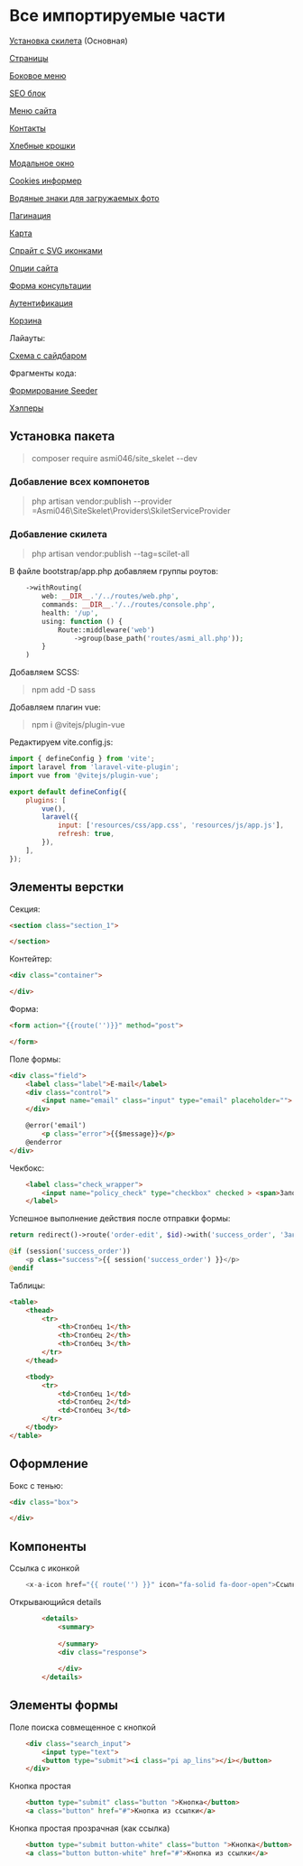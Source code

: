 # Все импортируемые части

[Установка скилета](#установка-пакета) (Основная)

[Страницы](pages.md)

[Боковое меню](side_menu.md)

[SEO блок](seo.md)

[Меню сайта](menu.md)

[Контакты](contacts.md)

[Хлебные крошки](breadcrumbs.md)

[Модальное окно](ModalWindows.md)

[Cookies информер](Cookies.md)

[Водяные знаки для загружаемых фото](water_mark.md)

[Пагинация](pagination_help.md)

[Карта](map.md)

[Спрайт с SVG иконками](icon_sprite.md)

[Опции сайта](site_options.md)

[Форма консультации](consultation_for.md)

[Аутентификация](autontification.md) 

[Корзина](bascet.md)

Лайауты:

[Схема с сайдбаром](sidebar_schem.md)

Фрагменты кода:

[Формирование Seeder](seeder_help.md)

[Хэлперы](helpers.md)


## Установка пакета
>composer require asmi046/site_skelet --dev

### Добавление всех компонетов
>php artisan vendor:publish --provider =Asmi046\SiteSkelet\Providers\SkiletServiceProvider

### Добавление скилета
>php artisan vendor:publish --tag=scilet-all 



В файле bootstrap/app.php добавляем группы роутов:

```php
    ->withRouting(
        web: __DIR__.'/../routes/web.php',
        commands: __DIR__.'/../routes/console.php',
        health: '/up',
        using: function () {
            Route::middleware('web')
                ->group(base_path('routes/asmi_all.php'));
        }
    )
```
Добавляем SCSS:

>npm add -D sass

Добавляем плагин vue:

>npm i @vitejs/plugin-vue

Редактируем vite.config.js:

```JavaScript
import { defineConfig } from 'vite';
import laravel from 'laravel-vite-plugin';
import vue from '@vitejs/plugin-vue';

export default defineConfig({
    plugins: [
        vue(),
        laravel({
            input: ['resources/css/app.css', 'resources/js/app.js'],
            refresh: true,
        }),
    ],
});

```

## Элементы верстки

Секция:
```html
<section class="section_1">

</section>
```


Контейтер:
```html
<div class="container">

</div>
```

Форма:
```html
<form action="{{route('')}}" method="post">

</form>
```

Поле формы:
```html
<div class="field">
    <label class="label">E-mail</label>
    <div class="control">
        <input name="email" class="input" type="email" placeholder="">
    </div>

    @error('email')
        <p class="error">{{$message}}</p>
    @enderror
</div>
```

Чекбокс:
```html
    <label class="check_wrapper">
        <input name="policy_check" type="checkbox" checked > <span>Заполняя данную форму я соглашаюсь с <a href="#">политикой конфиденциальности</a></span>
    </label>
```

Успешное выполнение действия после отправки формы:

```php
return redirect()->route('order-edit', $id)->with('success_order', 'Заказ сохранен сохранены');
```

```php
@if (session('success_order'))
    <p class="success">{{ session('success_order') }}</p>
@endif
```


Таблицы:

```html
<table>
    <thead>
        <tr>
            <th>Столбец 1</th>
            <th>Столбец 2</th>
            <th>Столбец 3</th>
        </tr>
    </thead>

    <tbody>
        <tr>
            <td>Столбец 1</td>
            <td>Столбец 2</td>
            <td>Столбец 3</td>
        </tr>
    </tbody>
</table>
```

## Оформление

Бокс с тенью:
```html
<div class="box">

</div>
```
 

## Компоненты

Ссылка с иконкой

```php
    <x-a-icon href="{{ route('') }}" icon="fa-solid fa-door-open">Ссылка</x-a-icon>
```

Открывающийся details 

```html
        <details>
            <summary>
            
            </summary>
            <div class="response">
     
            </div>
        </details>
```

## Элементы формы

Поле поиска совмещенное с кнопкой

```html
    <div class="search_input">
        <input type="text">
        <button type="submit"><i class="pi ap_lins"></i></button>
    </div>
```

Кнопка простая

```html
    <button type="submit" class="button ">Кнопка</button>
    <a class="button" href="#">Кнопка из ссылки</a>
```

Кнопка простая прозрачная (как ссылка)

```html
    <button type="submit button-white" class="button ">Кнопка</button>
    <a class="button button-white" href="#">Кнопка из ссылки</a>
```

